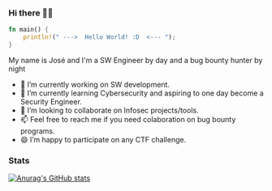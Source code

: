 ### Hi there 👋😄

<!--
**osesantos/osesantos** is a ✨ _special_ ✨ repository because its `README.md` (this file) appears on your GitHub profile.

Here are some ideas to get you started:

- 🔭 I’m currently working on ...
- 🌱 I’m currently learning ...
- 👯 I’m looking to collaborate on ...
- 🤔 I’m looking for help with ...
- 💬 Ask me about ...
- 📫 How to reach me: ...
- 😄 Pronouns: ...
- ⚡ Fun fact: ...
-->

```rust
fn main() {
    println!(" --->  Hello World! :D  <--- ");
}
```

My name is José and I'm a SW Engineer by day and a bug bounty hunter by night
- 🔭 I’m currently working on SW development.
- 🌱 I’m currently learning Cybersecurity and aspiring to one day become a Security Engineer.
- 👯 I’m looking to collaborate on Infosec projects/tools.
- 📫 Feel free to reach me if you need colaboration on bug bounty programs.
- 😄 I’m happy to participate on any CTF challenge.

### Stats
[![Anurag's GitHub stats](https://github-readme-stats.vercel.app/api?username=osesantos&show_icons=true&theme=dark)](https://github.com/anuraghazra/github-readme-stats)
